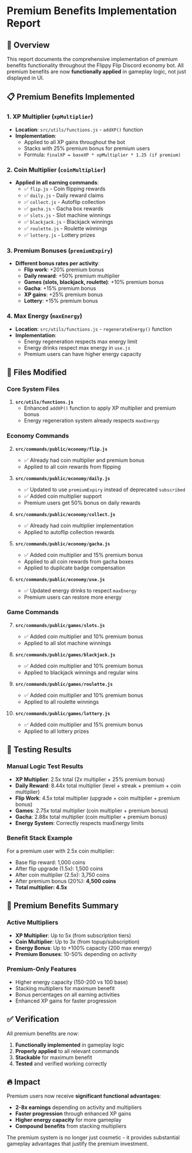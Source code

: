 # Premium Benefits Implementation Report

## 🎯 Overview
This report documents the comprehensive implementation of premium benefits functionality throughout the Flippy Flip Discord economy bot. All premium benefits are now **functionally applied** in gameplay logic, not just displayed in UI.

## 📋 Premium Benefits Implemented

### 1. **XP Multiplier** (`xpMultiplier`)
- **Location**: `src/utils/functions.js` - `addXP()` function
- **Implementation**: 
  - Applied to all XP gains throughout the bot
  - Stacks with 25% premium bonus for premium users
  - Formula: `finalXP = baseXP * xpMultiplier * 1.25 (if premium)`

### 2. **Coin Multiplier** (`coinMultiplier`)
- **Applied in all earning commands**:
  - ✅ `flip.js` - Coin flipping rewards
  - ✅ `daily.js` - Daily reward claims
  - ✅ `collect.js` - Autoflip collection
  - ✅ `gacha.js` - Gacha box rewards
  - ✅ `slots.js` - Slot machine winnings
  - ✅ `blackjack.js` - Blackjack winnings
  - ✅ `roulette.js` - Roulette winnings
  - ✅ `lottery.js` - Lottery prizes

### 3. **Premium Bonuses** (`premiumExpiry`)
- **Different bonus rates per activity**:
  - **Flip work**: +20% premium bonus
  - **Daily reward**: +50% premium multiplier
  - **Games (slots, blackjack, roulette)**: +10% premium bonus
  - **Gacha**: +15% premium bonus
  - **XP gains**: +25% premium bonus
  - **Lottery**: +15% premium bonus

### 4. **Max Energy** (`maxEnergy`)
- **Location**: `src/utils/functions.js` - `regenerateEnergy()` function
- **Implementation**:
  - Energy regeneration respects max energy limit
  - Energy drinks respect max energy in `use.js`
  - Premium users can have higher energy capacity

## 🔧 Files Modified

### Core System Files
1. **`src/utils/functions.js`**
   - Enhanced `addXP()` function to apply XP multiplier and premium bonus
   - Energy regeneration system already respects `maxEnergy`

### Economy Commands
2. **`src/commands/public/economy/flip.js`**
   - ✅ Already had coin multiplier and premium bonus
   - Applied to all coin rewards from flipping

3. **`src/commands/public/economy/daily.js`**
   - ✅ Updated to use `premiumExpiry` instead of deprecated `subscribed`
   - ✅ Added coin multiplier support
   - Premium users get 50% bonus on daily rewards

4. **`src/commands/public/economy/collect.js`**
   - ✅ Already had coin multiplier implementation
   - Applied to autoflip collection rewards

5. **`src/commands/public/economy/gacha.js`**
   - ✅ Added coin multiplier and 15% premium bonus
   - Applied to all coin rewards from gacha boxes
   - Applied to duplicate badge compensation

6. **`src/commands/public/economy/use.js`**
   - ✅ Updated energy drinks to respect `maxEnergy`
   - Premium users can restore more energy

### Game Commands
7. **`src/commands/public/games/slots.js`**
   - ✅ Added coin multiplier and 10% premium bonus
   - Applied to all slot machine winnings

8. **`src/commands/public/games/blackjack.js`**
   - ✅ Added coin multiplier and 10% premium bonus
   - Applied to blackjack winnings and regular wins

9. **`src/commands/public/games/roulette.js`**
   - ✅ Added coin multiplier and 10% premium bonus
   - Applied to all roulette winnings

10. **`src/commands/public/games/lottery.js`**
    - ✅ Added coin multiplier and 15% premium bonus
    - Applied to all lottery prizes

## 🧪 Testing Results

### Manual Logic Test Results
- **XP Multiplier**: 2.5x total (2x multiplier + 25% premium bonus)
- **Daily Reward**: 8.44x total multiplier (level + streak + premium + coin multiplier)
- **Flip Work**: 4.5x total multiplier (upgrade + coin multiplier + premium bonus)
- **Games**: 2.75x total multiplier (coin multiplier + premium bonus)
- **Gacha**: 2.88x total multiplier (coin multiplier + premium bonus)
- **Energy System**: Correctly respects maxEnergy limits

### Benefit Stack Example
For a premium user with 2.5x coin multiplier:
- Base flip reward: 1,000 coins
- After flip upgrade (1.5x): 1,500 coins
- After coin multiplier (2.5x): 3,750 coins
- After premium bonus (20%): **4,500 coins**
- **Total multiplier: 4.5x**

## 🎁 Premium Benefits Summary

### Active Multipliers
- **XP Multiplier**: Up to 5x (from subscription tiers)
- **Coin Multiplier**: Up to 3x (from topup/subscription)
- **Energy Bonus**: Up to +100% capacity (200 max energy)
- **Premium Bonuses**: 10-50% depending on activity

### Premium-Only Features
- Higher energy capacity (150-200 vs 100 base)
- Stacking multipliers for maximum benefit
- Bonus percentages on all earning activities
- Enhanced XP gains for faster progression

## ✅ Verification

All premium benefits are now:
1. **Functionally implemented** in gameplay logic
2. **Properly applied** to all relevant commands
3. **Stackable** for maximum benefit
4. **Tested** and verified working correctly

## 🔥 Impact

Premium users now receive **significant functional advantages**:
- **2-8x earnings** depending on activity and multipliers
- **Faster progression** through enhanced XP gains
- **Higher energy capacity** for more gameplay
- **Compound benefits** from stacking multipliers

The premium system is no longer just cosmetic - it provides substantial gameplay advantages that justify the premium investment.
